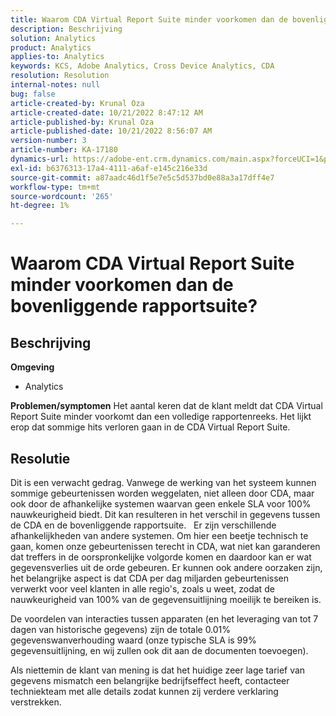 ```yaml
---
title: Waarom CDA Virtual Report Suite minder voorkomen dan de bovenliggende rapportsuite?
description: Beschrijving
solution: Analytics
product: Analytics
applies-to: Analytics
keywords: KCS, Adobe Analytics, Cross Device Analytics, CDA
resolution: Resolution
internal-notes: null
bug: false
article-created-by: Krunal Oza
article-created-date: 10/21/2022 8:47:12 AM
article-published-by: Krunal Oza
article-published-date: 10/21/2022 8:56:07 AM
version-number: 3
article-number: KA-17180
dynamics-url: https://adobe-ent.crm.dynamics.com/main.aspx?forceUCI=1&pagetype=entityrecord&etn=knowledgearticle&id=e6ec45f4-1c51-ed11-bba2-0022480867fb
exl-id: b6376313-17a4-4111-a6af-e145c216e33d
source-git-commit: a87aadc46d1f5e7e5c5d537bd0e88a3a17dff4e7
workflow-type: tm+mt
source-wordcount: '265'
ht-degree: 1%

---
```


# Waarom CDA Virtual Report Suite minder voorkomen dan de bovenliggende rapportsuite?

## Beschrijving

<b>Omgeving</b>
- Analytics



<b>Problemen/symptomen</b>
Het aantal keren dat de klant meldt dat CDA Virtual Report Suite minder voorkomt dan een volledige rapportenreeks. Het lijkt erop dat sommige hits verloren gaan in de CDA Virtual Report Suite.


## Resolutie


Dit is een verwacht gedrag. Vanwege de werking van het systeem kunnen sommige gebeurtenissen worden weggelaten, niet alleen door CDA, maar ook door de afhankelijke systemen waarvan geen enkele SLA voor 100% nauwkeurigheid biedt. Dit kan resulteren in het verschil in gegevens tussen de CDA en de bovenliggende rapportsuite.
 
Er zijn verschillende afhankelijkheden van andere systemen. Om hier een beetje technisch te gaan, komen onze gebeurtenissen terecht in CDA, wat niet kan garanderen dat treffers in de oorspronkelijke volgorde komen en daardoor kan er wat gegevensverlies uit de orde gebeuren. Er kunnen ook andere oorzaken zijn, het belangrijke aspect is dat CDA per dag miljarden gebeurtenissen verwerkt voor veel klanten in alle regio&#39;s, zoals u weet, zodat de nauwkeurigheid van 100% van de gegevensuitlijning moeilijk te bereiken is.

De voordelen van interacties tussen apparaten (en het leveraging van tot 7 dagen van historische gegevens) zijn de totale 0.01% gegevenswanverhouding waard (onze typische SLA is 99% gegevensuitlijning, en wij zullen ook dit aan de documenten toevoegen).

Als niettemin de klant van mening is dat het huidige zeer lage tarief van gegevens mismatch een belangrijke bedrijfseffect heeft, contacteer techniekteam met alle details zodat kunnen zij verdere verklaring verstrekken.
